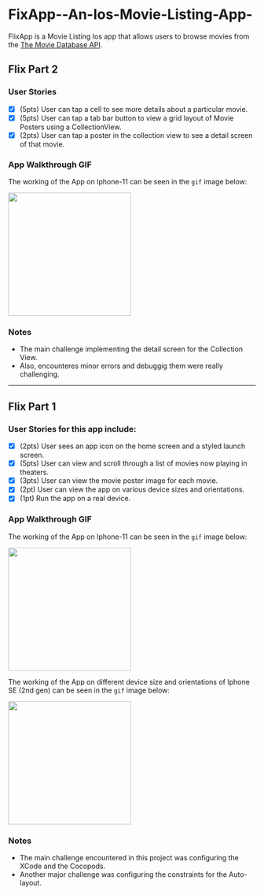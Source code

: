 # FixApp--An-Ios-Movie-Listing-App-
FlixApp is a Movie Listing Ios app that allows users to browse movies from the [The Movie Database API](http://docs.themoviedb.apiary.io/#).

## Flix Part 2

### User Stories

- [x] (5pts) User can tap a cell to see more details about a particular movie.
- [x] (5pts) User can tap a tab bar button to view a grid layout of Movie Posters using a CollectionView.
- [x] (2pts) User can tap a poster in the collection view to see a detail screen of that movie.

### App Walkthrough GIF
The working of the App on Iphone-11 can be seen in the `gif` image below: 

<img src="https://github.com/Rakesh-Nagaraju/FixApp--An-Ios-Movie-Listing-App-/blob/main/gif_Iphone_11_part_2.gif" width=250><br>

### Notes
- The main challenge implementing the detail screen for the Collection View. 
- Also, encounteres minor errors and debuggig them were really challenging.

---

## Flix Part 1

### User Stories for this app include:

- [x] (2pts) User sees an app icon on the home screen and a styled launch screen.
- [x] (5pts) User can view and scroll through a list of movies now playing in theaters.
- [x] (3pts) User can view the movie poster image for each movie.
- [x] (2pt) User can view the app on various device sizes and orientations.
- [x] (1pt) Run the app on a real device.

### App Walkthrough GIF
The working of the App on Iphone-11 can be seen in the `gif` image below: 

<img src="https://github.com/Rakesh-Nagaraju/FixApp--An-Ios-Movie-Listing-App-/blob/main/gif_Iphone_11.gif" width=250><br>

The working of the App on different device size and orientations of Iphone SE (2nd gen) can be seen in the `gif` image below: 

<img src="https://github.com/Rakesh-Nagaraju/FixApp--An-Ios-Movie-Listing-App-/blob/main/gif_Iphone_SE(2ndgen).gif" width=250><br>

### Notes
- The main challenge encountered in this project was configuring the XCode and the Cocopods.
- Another major challenge was configuring the constraints for the Auto-layout.
